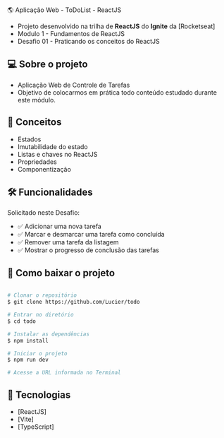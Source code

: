 :earth_americas: Aplicação Web - ToDoList - ReactJS

- Projeto desenvolvido na trilha de **ReactJS** do **Ignite** da [Rocketseat]
- Modulo 1 - Fundamentos de ReactJS
- Desafio 01 - Praticando os conceitos do ReactJS


## :computer: Sobre o projeto

- Aplicação Web de Controle de Tarefas
- Objetivo de colocarmos em prática todo conteúdo estudado durante este módulo.


## :wrench: Conceitos

- Estados
- Imutabilidade do estado
- Listas e chaves no ReactJS
- Propriedades
- Componentização


## 🛠 Funcionalidades

Solicitado neste Desafio:

- :white_check_mark: Adicionar uma nova tarefa
- :white_check_mark: Marcar e desmarcar uma tarefa como concluída
- :white_check_mark: Remover uma tarefa da listagem
- :white_check_mark: Mostrar o progresso de conclusão das tarefas

## :open_file_folder: Como baixar o projeto

```bash

# Clonar o repositório
$ git clone https://github.com/Lucier/todo

# Entrar no diretório
$ cd todo

# Instalar as dependências
$ npm install

# Iniciar o projeto
$ npm run dev

# Acesse a URL informada no Terminal

```


## :rocket: Tecnologias

- [ReactJS]
- [Vite]
- [TypeScript]
